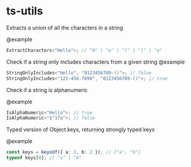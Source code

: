# ts-utils

 Extracts a union of all the characters in a string

 @example
 ```typescript
 ExtractCharacters<"Hello">; // "H" | "e" | "l" | "l" | "o"
 ```


 Check if a string only includes characters from a given string
 @example
 ```typescript
 StringOnlyIncludes<"Hello", "0123456789-()">; // false
 StringOnlyIncludes<"123-456-7890", "0123456789-()">; // true
 ```


 Check if a string is alphanumeric

 @example
 ```typescript
 IsAlphaNumeric<"Hello">; // true
 IsAlphaNumeric<"$^1fa">; // false
 ```


 Typed version of Object.keys, returning strongly typed keys

 @example
 ```typescript
 const keys = keysOf({ a: 1, b: 2 }); // ["a", "b"]
 typeof keys[0]; // "a" | "b"
 ```

